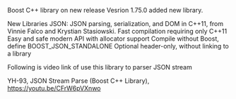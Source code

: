 Boost C++ library on new release Vesrion 1.75.0 added new library.

New Libraries
JSON:
JSON parsing, serialization, and DOM in C++11, from Vinnie Falco and Krystian Stasiowski.
Fast compilation requiring only C++11
Easy and safe modern API with allocator support
Compile without Boost, define BOOST_JSON_STANDALONE
Optional header-only, without linking to a library

Following is video link of use this library to parser JSON stream

YH-93, JSON Stream Parse (Boost C++ Library),     https://youtu.be/CFrW6pVXnwo
